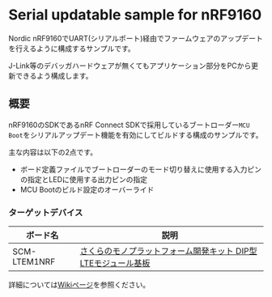 # Serial updatable sample for nRF9160

Nordic nRF9160でUART(シリアルポート)経由でファームウェアのアップデートを行えるように構成するサンプルです。

J-Link等のデバッガハードウェアが無くてもアプリケーション部分をPCから更新できるよう構成します。

## 概要

nRF9160のSDKであるnRF Connect SDKで採用しているブートローダー`MCU Boot`をシリアルアップデート機能を有効にしてビルドする構成のサンプルです。

主な内容は以下の2点です。

* ボード定義ファイルでブートローダーのモード切り替えに使用する入力ピンの指定とLEDに使用する出力ピンの指定
* MCU Bootのビルド設定のオーバーライド

### ターゲットデバイス

| ボード名 | 説明 |
|----|----|
| SCM-LTEM1NRF | [さくらのモノプラットフォーム開発キット DIP型LTEモジュール基板](https://iot.sakura.ad.jp/platform/service/dev-kit/) |

詳細については[Wikiページ](https://github.com/sakura-internet/nrf9160_sample_serial_updatable/wiki)を参照ください。

